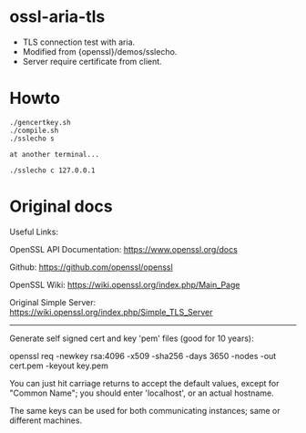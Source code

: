 # ossl-aria-tls
+ TLS connection test with aria.
+ Modified from {openssl}/demos/sslecho.
+ Server require certificate from client.

# Howto
```
./gencertkey.sh 
./compile.sh
./sslecho s

at another terminal...

./sslecho c 127.0.0.1
```

# Original docs
Useful Links:

OpenSSL API Documentation: https://www.openssl.org/docs

Github: https://github.com/openssl/openssl

OpenSSL Wiki: https://wiki.openssl.org/index.php/Main_Page

Original Simple Server: https://wiki.openssl.org/index.php/Simple_TLS_Server

---------------------------------------------------------------

Generate self signed cert and key 'pem' files (good for 10 years):

openssl req -newkey rsa:4096 -x509 -sha256 -days 3650 -nodes -out cert.pem -keyout key.pem

You can just hit carriage returns to accept the default values, except for "Common Name"; you
should enter 'localhost', or an actual hostname.

The same keys can be used for both communicating instances; same or different machines.
